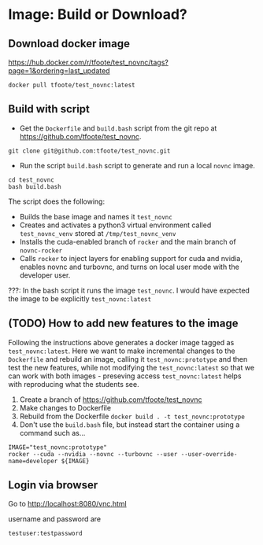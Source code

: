 

# Image: Build or Download?

## Download docker image

https://hub.docker.com/r/tfoote/test_novnc/tags?page=1&ordering=last_updated

```
docker pull tfoote/test_novnc:latest
```

## Build with script
* Get the `Dockerfile` and `build.bash` script from the git repo at https://github.com/tfoote/test_novnc. 

```
git clone git@github.com:tfoote/test_novnc.git
```
* Run the script `build.bash` script to generate and run a local `novnc` image.
```
cd test_novnc
bash build.bash
```
The script does the following:
* Builds the base image and names it `test_novnc`
* Creates and activates a python3 virtual environment called `test_novnc_venv` stored at `/tmp/test_novnc_venv`
* Installs the cuda-enabled branch of `rocker` and the main branch of `novnc-rocker`
* Calls `rocker` to inject layers for enabling support for cuda and nvidia, enables novnc and turbovnc, and turns on local user mode with the developer user. 

???: In the bash script it runs the image `test_novnc`.  I would have expected the image to be explicitly `test_novnc:latest`

## (TODO) How to add new features to the image

Following the instructions above generates a docker image tagged as `test_novnc:latest`.   Here we want to make incremental changes to the `Dockerfile` and rebuild an image, calling it `test_novnc:prototype` and then test the new features, while not modifying the `test_novnc:latest` so that we can work with both images - preseving access `test_novnc:latest` helps with reproducing what the students see.

1. Create a branch of https://github.com/tfoote/test_novnc
1. Make changes to Dockerfile
1. Rebuild from the Dockerfile `docker build . -t test_novnc:prototype`
1. Don't use the `build.bash` file, but instead start the container using a command such as...
```
IMAGE="test_novnc:prototype"
rocker --cuda --nvidia --novnc --turbovnc --user --user-override-name=developer ${IMAGE}
```



## Login via browser

Go to [http://localhost:8080/vnc.html](http://localhost:8080/vnc.html)

username and password are

`testuser:testpassword`


